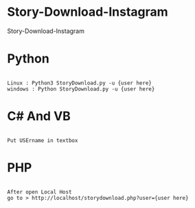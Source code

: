 # Story-Download-Instagram
Story-Download-Instagram
<h1>Python</h1>

<pre><code>
Linux : Python3 StoryDownload.py -u {user here}
windows : Python StoryDownload.py -u {user here}
</pre></code>
<h1>C# And VB</h1>
<pre><code>
Put USErname in textbox
</pre></code>
<h1>PHP</h1>
<pre><code>
After open Local Host
go to > http://localhost/storydownload.php?user={user here}
</pre></code>
